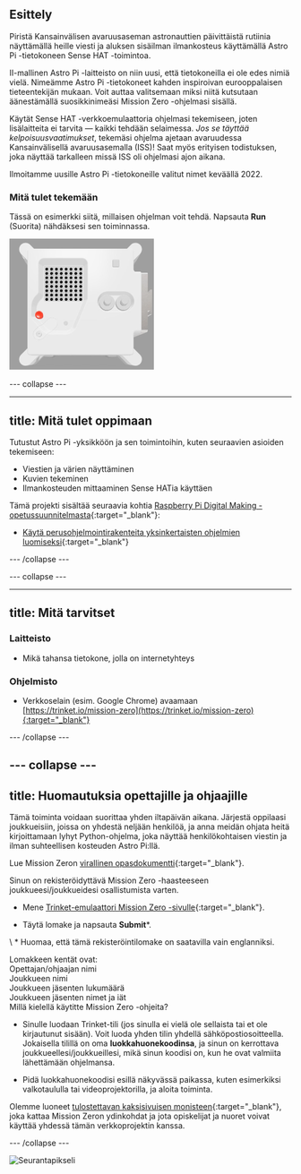 ## Esittely

Piristä Kansainvälisen avaruusaseman astronauttien päivittäistä rutiinia näyttämällä heille viesti ja aluksen sisäilman ilmankosteus käyttämällä Astro Pi -tietokoneen Sense HAT -toimintoa.

II-mallinen Astro Pi -laitteisto on niin uusi, että tietokoneilla ei ole edes nimiä vielä. Nimeämme Astro Pi -tietokoneet kahden inspiroivan eurooppalaisen tieteentekijän mukaan. Voit auttaa valitsemaan miksi niitä kutsutaan äänestämällä suosikkinimeäsi Mission Zero -ohjelmasi sisällä.

Käytät Sense HAT -verkkoemulaattoria ohjelmasi tekemiseen, joten lisälaitteita ei tarvita — kaikki tehdään selaimessa. *Jos se täyttää kelpoisuusvaatimukset*, tekemäsi ohjelma ajetaan avaruudessa Kansainvälisellä avaruusasemalla (ISS)! Saat myös erityisen todistuksen, joka näyttää tarkalleen missä ISS oli ohjelmasi ajon aikana.

Ilmoitamme uusille Astro Pi -tietokoneille valitut nimet keväällä 2022.


### Mitä tulet tekemään

Tässä on esimerkki siitä, millaisen ohjelman voit tehdä. Napsauta **Run** (Suorita) nähdäksesi sen toiminnassa.

![Trinket Sense HAT -emulaattori ajaa esimerkkiohjelmaa, joka vierittää ilmankosteuden arvoa LED-matriisin läpi ja sitten näyttää kuvan kalasta](images/M0_4.gif)


--- collapse ---



---
title: Mitä tulet oppimaan
---

Tutustut Astro Pi -yksikköön ja sen toimintoihin, kuten seuraavien asioiden tekemiseen:
+ Viestien ja värien näyttäminen
+ Kuvien tekeminen
+ Ilmankosteuden mittaaminen Sense HATia käyttäen

Tämä projekti sisältää seuraavia kohtia [Raspberry Pi Digital Making -opetussuunnitelmasta](http://rpf.io/curriculum){:target="_blank"}:

+ [Käytä perus​​ohjelmointirakenteita yksinkertaisten ohjelmien luomiseksi](https://curriculum.raspberrypi.org/programming/creator/){:target="_blank"}

--- /collapse ---

--- collapse ---

---
title: Mitä tarvitset
---

### Laitteisto

+ Mikä tahansa tietokone, jolla on internetyhteys

### Ohjelmisto

+ Verkkoselain (esim. Google Chrome) avaamaan [https://trinket.io/mission-zero](https://trinket.io/mission-zero){:target="_blank"}

--- /collapse ---

--- collapse ---
---
title: Huomautuksia opettajille ja ohjaajille
---


Tämä toiminta voidaan suorittaa yhden iltapäivän aikana. Järjestä oppilaasi joukkueisiin, joissa on yhdestä neljään henkilöä, ja anna meidän ohjata heitä kirjoittamaan lyhyt Python-ohjelma, joka näyttää henkilökohtaisen viestin ja ilman suhteellisen kosteuden Astro Pi:llä.

Lue Mission Zeron [virallinen opasdokumentti](https://astro-pi.org/wp-content/uploads/2018/09/Astro_Pi_Mission_Zero_Guidelines_2018_19_V12_pages.pdf){:target="_blank"}.

Sinun on rekisteröidyttävä Mission Zero -haasteeseen joukkueesi/joukkueidesi osallistumista varten.

+ Mene [Trinket-emulaattori Mission Zero -sivulle](https://trinket.io/mission-zero){:target="_blank"}.

+ Täytä lomake ja napsauta **Submit**\*.

\ * Huomaa, että tämä rekisteröintilomake on saatavilla vain englanniksi.

Lomakkeen kentät ovat:  
Opettajan/ohjaajan nimi   
Joukkueen nimi  
Joukkueen jäsenten lukumäärä  
Joukkueen jäsenten nimet ja iät  
Millä kielellä käytitte Mission Zero -ohjeita?

+ Sinulle luodaan Trinket-tili (jos sinulla ei vielä ole sellaista tai et ole kirjautunut sisään). Voit luoda yhden tilin yhdellä sähköpostiosoitteella. Jokaisella tilillä on oma **luokkahuonekoodinsa**, ja sinun on kerrottava joukkueellesi/joukkueillesi, mikä sinun koodisi on, kun he ovat valmiita lähettämään ohjelmansa.

+ Pidä luokkahuonekoodisi esillä näkyvässä paikassa, kuten esimerkiksi valkotaululla tai videoprojektorilla, ja aloita toiminta.

 Olemme luoneet [tulostettavan kaksisivuisen monisteen](https://astro-pi.org/astro_pi_mission_zero_project_print_out_v10_print/){:target="_blank"}, joka kattaa Mission Zeron ydinkohdat ja jota opiskelijat ja nuoret voivat käyttää yhdessä tämän verkkoprojektin kanssa.

--- /collapse ---

![Seurantapikseli](https://code.org/api/hour/begin_raspberrypi_astropi.png)
